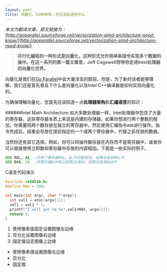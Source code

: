 ```yaml
---
layout: post
title: 向量化、SIMD架构：你应该知道些什么
---
```


*本文为翻译文章，原文链接为：[http://goparallel.sourceforge.net/vectorization-simd-architecture-need-know/](http://goparallel.sourceforge.net/vectorization-simd-architecture-need-know/)*

>**并行化编程的一种形式是向量化，这种形式允许用单条指令实现多个数据的操作。在这一系列的第一篇文章里，Jeff Cogswell将带你走进Intel处理器的向量化世界。**

向量化是我们在[Go Parallel](http://goparallel.sourceforge.net/)中会大量涉及的题目。但是，为了新的读者能够理解，我们还是首先普及下什么是向量化以及Intel C++编译器是如何实现向量化的。

为确保理解向量化，您首先应该知道一点**处理器架构**和**汇编语言**的知识：

######Intel Math Architecture
如大多数处理器一样，Intel处理器中包含了大量的寄存器，这些寄存器本质上来说是内建的存储器。如果你想进行两个整数的相加，你需要将两个数存放在独立的寄存器中，然后使用汇编指令`ADD`进行操作。指令完成后，结果会存放在提前指定的一个或两个寄存器中，代替之前存放的数据。

当然你还有其它选择。例如，你可以将操作数存放在内存而不是寄存器中，或者你可以直接使用立即数和寄存器中存放的内容相加。下面是一些实际的例子。

```asm
ADD R8L, AL  ;将两个寄存器R8L、AL中的数相加，结果存放到R8L中
ADD EAX, 20  ;将寄存器EAX和立即数20相加，结果存放到EAX中
```

C语言代码演示


```c++
#include <stdlib.h>
#define MAX = 100;

int main(int argc, char **argv){
  int val1 = atoi(argv[1]);
  val1 = val1 * 2;
  printf("I will get %d %s",val1%MAX, argv[2]);
  return 0;
}
```

1. 使用像素值固定设置图像左边缘
2. 百分比设置图像右边缘
3. 固定值设定图像上边缘

- 使用像素值设置图像左边缘
- 百分比
- 固定值


